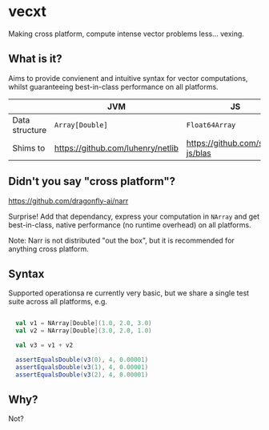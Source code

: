 # vecxt

Making cross platform, compute intense vector problems less... vexing.

## What is it?

Aims to provide convienent and intuitive syntax for vector computations, whilst guaranteeing best-in-class performance on all platforms.

||JVM|JS|Native|
----|----|----|----|
Data structure| `Array[Double]` | `Float64Array` | `Array[Double]` |
Shims to | https://github.com/luhenry/netlib | https://github.com/stdlib-js/blas | [CBLAS](https://github.com/ekrich/sblas) |

## Didn't you say "cross platform"?

https://github.com/dragonfly-ai/narr

Surprise! Add that dependancy, express your computation in `NArray` and get best-in-class, native performance (no runtime overhead) on all platforms.

Note: Narr is not distributed "out the box", but it is recommended for anything cross platform.

## Syntax

Supported operationsa re currently very basic, but we share a single test suite across all platforms, e.g.

```scala

  val v1 = NArray[Double](1.0, 2.0, 3.0)
  val v2 = NArray[Double](3.0, 2.0, 1.0)

  val v3 = v1 + v2

  assertEqualsDouble(v3(0), 4, 0.00001)
  assertEqualsDouble(v3(1), 4, 0.00001)
  assertEqualsDouble(v3(2), 4, 0.00001)

```

## Why?

Not?
